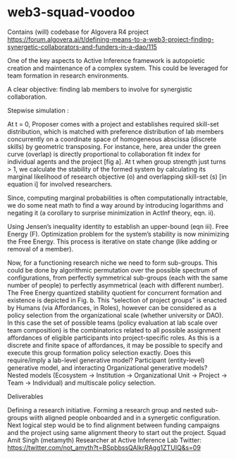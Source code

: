# web3-squad-voodoo
Contains (will) codebase for Algovera R4 project https://forum.algovera.ai/t/defining-means-to-a-web3-project-finding-synergetic-collaborators-and-funders-in-a-dao/115

One of the key aspects to Active Inference framework is autopoietic creation and maintenance of a complex system. This could be leveraged for team formation in research environments.

A clear objective: finding lab members to involve for synergistic collaboration.

Stepwise simulation :

At t = 0, Proposer comes with a project and establishes required skill-set distribution, which is matched with preference distribution of lab members concurrently on a coordinate space of homogeneous abscissa (discrete skills) by geometric transposing. For instance, here, area under the green curve (overlap) is directly proportional to collaboration fit index for individual agents and the project [fig a].
At t when group strength just turns > 1, we calculate the stability of the formed system by calculating its marginal likelihood of research objective (o) and overlapping skill-set (s) [in equation i] for involved researchers.


Since, computing marginal probabilities is often computationally intractable, we do some neat math to find a way around by introducing logarithms and negating it (a corollary to surprise minimization in ActInf theory, eqn. ii).

Using Jensen’s inequality identity to establish an upper-bound (eqn iii).
Free Energy (F). Optimization problem for the system’s stability is now minimizing the Free Energy. This process is iterative on state change (like adding or removal of a member).

Now, for a functioning research niche we need to form sub-groups. This could be done by algorithmic permutation over the possible spectrum of configurations, from perfectly symmetrical sub-groups (each with the same number of people) to perfectly asymmetrical (each with different number). The Free Energy quantized stability quotient for concurrent formation and existence is depicted in Fig. b. This “selection of project groups” is enacted by Humans (via Affordances, in Roles), however can be considered as a policy selection from the organizational scale (whether university or DAO). In this case the set of possible teams (policy evaluation at lab scale over team composition) is the combinatorics related to all possible assignment affordances of eligible participants into project-specific roles. As this is a discrete and finite space of affordances, it may be possible to specify and execute this group formation policy selection exactly.
Does this require/imply a lab-level generative model?
Participant (entity-level) generative model, and interacting Organizational generative models?
Nested models (Ecosystem → Institution → Organizational Unit → Project → Team → Individual) and multiscale policy selection.

Deliverables

Defining a research initiative.
Forming a research group and nested sub-groups wiith aligned people onboarded and in a synergetic configuration.
Next logical step would be to find alignment between funding campaigns and the project using same alignment theory to start out the project.
Squad
Amit Singh (metamyth)
Researcher at Active Inference Lab
Twitter: https://twitter.com/not_amyth?t=BSpbbssQAIkrRAgg1ZTUIQ&s=09
